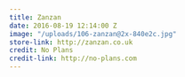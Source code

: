 ```yaml
---
title: Zanzan
date: 2016-08-19 12:14:00 Z
image: "/uploads/106-zanzan@2x-840e2c.jpg"
store-link: http://zanzan.co.uk
credit: No Plans
credit-link: http://no-plans.com
---
```


